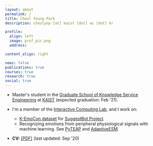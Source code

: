 ```yaml
---
layout: about
permalink: /
title: Cheul Young Park
description: cheulyop [at] kaist [dot] ac [dot] kr

profile:
  align: left
  image: prof_pic.png
  address:

content_align: right

news: false
publications: true
courses: true
research: true
social: true
---
```


* Master's student in the [Graduate School of Knowledge Service Engineering](https://kse.kaist.ac.kr/) at [KAIST](https://www.kaist.ac.kr/en/) (expected graduation: Feb '21).

* I'm a member of the [Interactive Computing Lab](http://ic.kaist.ac.kr/wiki/wiki.cgi?Main), and I work on:
	* [K-EmoCon dataset](https://doi.org/10.5281/zenodo.3762961) for [SuggestBot Project](https://suggestbot.github.io/).
	* Recognizing emotions from peripheral physiological signals with machine learning. See [PyTEAP](https://github.com/cheulyop/PyTEAP) and [AdaptiveESM](https://github.com/cheulyop/AdaptiveESM).

* **CV:**
<a class="page-link" href="{{ '/assets/pdf/cv_cheulyoung_park.pdf' | prepend: site.baseurl | prepend: site.url }}">[PDF]</a> (last updated: Sep '20)

